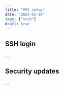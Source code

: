 ```yaml
---
title: "VPS setup"
date: "2025-01-14"
tags: ["stub"]
draft: true
---
```


## SSH login
...

## Security updates
...
